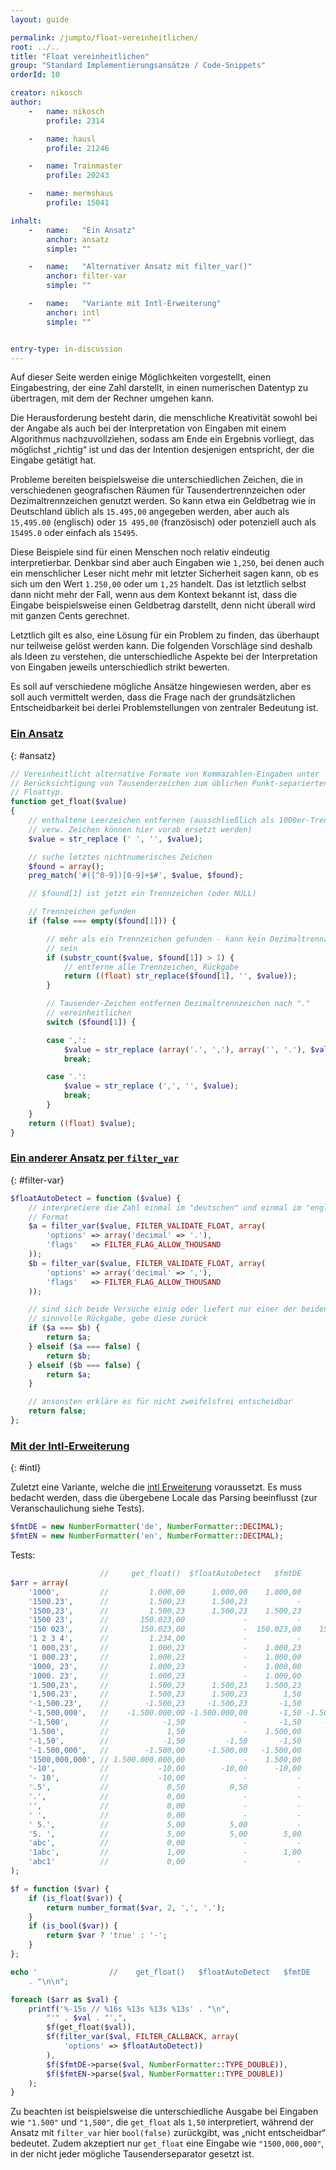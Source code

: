 ```yaml
---
layout: guide

permalink: /jumpto/float-vereinheitlichen/
root: ../..
title: "Float vereinheitlichen"
group: "Standard Implementierungsansätze / Code-Snippets"
orderId: 10

creator: nikosch
author:
    -   name: nikosch
        profile: 2314

    -   name: hausl
        profile: 21246

    -   name: Trainmaster
        profile: 20243

    -   name: mermshaus
        profile: 15041

inhalt:
    -   name:   "Ein Ansatz"
        anchor: ansatz
        simple: ""

    -   name:   "Alternativer Ansatz mit filter_var()"
        anchor: filter-var
        simple: ""

    -   name:   "Variante mit Intl-Erweiterung"
        anchor: intl
        simple: ""


entry-type: in-discussion
---
```


Auf dieser Seite werden einige Möglichkeiten vorgestellt, einen Eingabestring, der eine Zahl darstellt, in einen numerischen Datentyp zu übertragen, mit dem der Rechner umgehen kann.

Die Herausforderung besteht darin, die menschliche Kreativität sowohl bei der Angabe als auch bei der Interpretation von Eingaben mit einem Algorithmus nachzuvollziehen, sodass am Ende ein Ergebnis vorliegt, das möglichst „richtig“ ist und das der Intention desjenigen entspricht, der die Eingabe getätigt hat.

Probleme bereiten beispielsweise die unterschiedlichen Zeichen, die in verschiedenen geografischen Räumen für Tausendertrennzeichen oder Dezimaltrennzeichen genutzt werden. So kann etwa ein Geldbetrag wie in Deutschland üblich als `15.495,00` angegeben werden, aber auch als `15,495.00` (englisch) oder `15 495,00` (französisch) oder potenziell auch als `15495.0` oder einfach als `15495`.

Diese Beispiele sind für einen Menschen noch relativ eindeutig interpretierbar. Denkbar sind aber auch Eingaben wie `1,250`, bei denen auch ein menschlicher Leser nicht mehr mit letzter Sicherheit sagen kann, ob es sich um den Wert `1.250,00` oder um `1,25` handelt. Das ist letztlich selbst dann nicht mehr der Fall, wenn aus dem Kontext bekannt ist, dass die Eingabe beispielsweise einen Geldbetrag darstellt, denn nicht überall wird mit ganzen Cents gerechnet.

Letztlich gilt es also, eine Lösung für ein Problem zu finden, das überhaupt nur teilweise gelöst werden kann. Die folgenden Vorschläge sind deshalb als Ideen zu verstehen, die unterschiedliche Aspekte bei der Interpretation von Eingaben jeweils unterschiedlich strikt bewerten.

Es soll auf verschiedene mögliche Ansätze hingewiesen werden, aber es soll auch vermittelt werden, dass die Frage nach der grundsätzlichen Entscheidbarkeit bei derlei Problemstellungen von zentraler Bedeutung ist.


### [Ein Ansatz](#ansatz)
{: #ansatz}


~~~ php
// Vereinheitlicht alternative Formate von Kommazahlen-Eingaben unter
// Berücksichtigung von Tausenderzeichen zum üblichen Punkt-separierten
// Floattyp.
function get_float($value)
{
    // enthaltene Leerzeichen entfernen (ausschließlich als 1000er-Trennzeichen
    // verw. Zeichen können hier vorab ersetzt werden)
    $value = str_replace (' ', '', $value);

    // suche letztes nichtnumerisches Zeichen
    $found = array();
    preg_match('#([^0-9])[0-9]+$#', $value, $found);

    // $found[1] ist jetzt ein Trennzeichen (oder NULL)

    // Trennzeichen gefunden
    if (false === empty($found[1])) {

        // mehr als ein Trennzeichen gefunden - kann kein Dezimaltrennzeichen
        // sein
        if (substr_count($value, $found[1]) > 1) {
            // entferne alle Trennzeichen, Rückgabe
            return ((float) str_replace($found[1], '', $value));
        }

        // Tausender-Zeichen entfernen Dezimaltrennzeichen nach "."
        // vereinheitlichen
        switch ($found[1]) {

        case ',':
            $value = str_replace (array('.', ','), array('', '.'), $value);
            break;

        case '.':
            $value = str_replace (',', '', $value);
            break;
        }
    }
    return ((float) $value);
}
~~~


### [Ein anderer Ansatz per `filter_var`](#filter-var)
{: #filter-var}

~~~ php
$floatAutoDetect = function ($value) {
    // interpretiere die Zahl einmal im "deutschen" und einmal im "englischen"
    // Format
    $a = filter_var($value, FILTER_VALIDATE_FLOAT, array(
        'options' => array('decimal' => '.'),
        'flags'   => FILTER_FLAG_ALLOW_THOUSAND
    ));
    $b = filter_var($value, FILTER_VALIDATE_FLOAT, array(
        'options' => array('decimal' => ','),
        'flags'   => FILTER_FLAG_ALLOW_THOUSAND
    ));

    // sind sich beide Versuche einig oder liefert nur einer der beiden eine
    // sinnvolle Rückgabe, gebe diese zurück
    if ($a === $b) {
        return $a;
    } elseif ($a === false) {
        return $b;
    } elseif ($b === false) {
        return $a;
    }

    // ansonsten erkläre es für nicht zweifelsfrei entscheidbar
    return false;
};
~~~

### [Mit der Intl-Erweiterung](#intl)
{: #intl}

Zuletzt eine Variante, welche die [intl Erweiterung](http://www.php.net/manual/de/intro.intl.php) voraussetzt. Es muss bedacht werden, dass die übergebene Locale das Parsing beeinflusst (zur Veranschaulichung siehe Tests).

~~~ php
$fmtDE = new NumberFormatter('de', NumberFormatter::DECIMAL);
$fmtEN = new NumberFormatter('en', NumberFormatter::DECIMAL);
~~~

Tests:

~~~ php
                    //     get_float()  $floatAutoDetect   $fmtDE      $fmtEN
$arr = array(
    '1000',         //         1.000,00      1.000,00    1.000,00      1.000,00
    '1500.23',      //         1.500,23      1.500,23           -      1.500,23
    '1500,23',      //         1.500,23      1.500,23    1.500,23             -
    '1500 23',      //       150.023,00             -           -             -
    '150 023',      //       150.023,00             -  150.023,00    150.023,00
    '1 2 3 4',      //         1.234,00             -           -             -
    '1 000,23',     //         1.000,23             -    1.000,23      1.000,00
    '1 000.23',     //         1.000,23             -    1.000,00      1.000,23
    '1000, 23',     //         1.000,23             -    1.000,00      1.000,00
    '1000. 23',     //         1.000,23             -    1.000,00      1.000,00
    '1.500,23',     //         1.500,23      1.500,23    1.500,23          1,50
    '1,500.23',     //         1.500,23      1.500,23        1,50      1.500,23
    '-1,500.23',    //        -1.500,23     -1.500,23       -1,50     -1.500,23
    '-1,500,000',   //    -1.500.000,00 -1.500.000,00       -1,50 -1.500.000,00
    '-1,500',       //            -1,50             -       -1,50     -1.500,00
    '1.500',        //             1,50             -    1.500,00          1,50
    '-1,50',        //            -1,50         -1,50       -1,50             -
    '-1.500,000',   //        -1.500,00     -1.500,00   -1.500,00         -1,50
    '1500,000,000', // 1.500.000.000,00             -    1.500,00             -
    '-10',          //           -10,00        -10,00      -10,00        -10,00
    '- 10',         //           -10,00             -           -             -
    '.5',           //             0,50          0,50           -          0,50
    '.',            //             0,00             -           -             -
    '',             //             0,00             -           -             -
    ' ',            //             0,00             -           -             -
    ' 5.',          //             5,00          5,00           -             -
    '5. ',          //             5,00          5,00        5,00          5,00
    'abc',          //             0,00             -           -             -
    '1abc',         //             1,00             -        1,00          1,00
    'abc1'          //             0,00             -           -             -
);

$f = function ($var) {
    if (is_float($var)) {
        return number_format($var, 2, ',', '.');
    }
    if (is_bool($var)) {
        return $var ? 'true' : '-';
    }
};

echo '                //    get_float()   $floatAutoDetect   $fmtDE     $fmtEN'
    . "\n\n";

foreach ($arr as $val) {
    printf('%-15s // %16s %13s %13s %13s' . "\n",
        "'" . $val . "',",
        $f(get_float($val)),
        $f(filter_var($val, FILTER_CALLBACK, array(
            'options' => $floatAutoDetect))
        ),
        $f($fmtDE->parse($val, NumberFormatter::TYPE_DOUBLE)),
        $f($fmtEN->parse($val, NumberFormatter::TYPE_DOUBLE))
    );
}
~~~

Zu beachten ist beispielsweise die unterschiedliche Ausgabe bei Eingaben wie `"1.500"` und `"1,500"`, die `get_float` als `1,50` interpretiert, während der Ansatz mit `filter_var` hier `bool(false)` zurückgibt, was „nicht entscheidbar“ bedeutet. Zudem akzeptiert nur `get_float` eine Eingabe wie `"1500,000,000"`, in der nicht jeder mögliche Tausenderseparator gesetzt ist.

